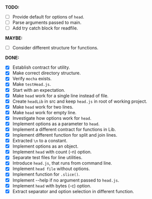 __TODO:__

- [ ] Provide default for options of `head`.
- [ ] Parse arguments passed to main.
- [ ] Add try catch block for readfile.
 
__MAYBE:__

- [ ] Consider different structure for functions.

__DONE:__

- [x] Establish contract for utility.
- [x] Make correct directory structure.
- [x] Verify `mocha` exists.
- [x] Make `testHead.js`.
- [x] Start with an expectation.
- [x] Make `head` work for a single line instead of file.
- [x] Create `headLib` in src and keep `head.js` in root of working project.
- [x] Make `head` work for two lines.
- [x] Make `head` work for empty line.
- [x] Investigate how options work for `head`.
- [x] Implement options as a parameter to `head`.
- [x] Implement a different contract for functions in Lib.
- [x] Implement different function for split and join lines.
- [x] Extracted `\n` to a constant.
- [x] Implement options as an object.
- [x] Implement `head` with count (-n) option.
- [x] Separate test files for line utilities.
- [x] Introduce `head.js`, that runs from command line. 
- [x] Implement `head file` without options.
- [x] Implement function for `.slice()`.
- [x] Implement --help if no argument passed to `head.js`.
- [x] Implement `head` with bytes (-c) option.
- [x] Extract separator and option selection in different function.
